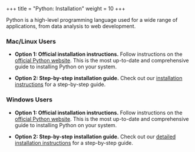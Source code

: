 +++
title = "Python: Installation"
weight = 10
+++

Python is a high-level programming language used for a wide range of applications, from data analysis to web development.


### Mac/Linux Users

- **Option 1: Official installation instructions.** Follow instructions on the [official Python website](https://www.python.org/downloads/source/). This is the most up-to-date and comprehensive guide to installing Python on your system.

- **Option 2: Step-by-step installation guide.** Check out our [installation instructions](mac-linux/) for a step-by-step guide.

### Windows Users

- **Option 1: Official installation instructions.** Follow instructions on the [official Python website](https://www.python.org/downloads/windows/). This is the most up-to-date and comprehensive guide to installing Python on your system.

- **Option 2: Step-by-step installation guide.** Check out our [detailed installation instructions](windows/) for a step-by-step guide.

